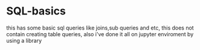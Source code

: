 # SQL-basics 
this has some basic sql queries like joins,sub queries and etc, this does not contain creating table queries, also i've done it all on jupyter enviroment  by using a library

